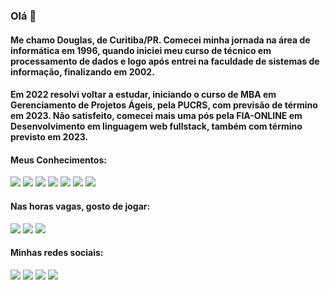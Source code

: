 ### Olá 👋

#### Me chamo Douglas, de Curitiba/PR. Comecei minha jornada na área de informática em 1996, quando iniciei meu curso de técnico em processamento de dados e logo após entrei na faculdade de sistemas de informação, finalizando em 2002.
#### Em 2022 resolvi voltar a estudar, iniciando o curso de MBA em Gerenciamento de Projetos Ágeis, pela PUCRS, com previsão de término em 2023. Não satisfeito, comecei mais uma pós pela FIA-ONLINE em Desenvolvimento em linguagem web fullstack, também com término previsto em 2023. 


<!--
**Douglaxz/Douglaxz** is a ✨ _special_ ✨ repository because its `README.md` (this file) appears on your GitHub profile.

Here are some ideas to get you started:

- 🔭 I’m currently working on ...
- 🌱 I’m currently learning ...
- 👯 I’m looking to collaborate on ...
- 🤔 I’m looking for help with ...
- 💬 Ask me about ...
- 📫 How to reach me: ...
- 😄 Pronouns: ...
- ⚡ Fun fact: ...
-->
#### Meus Conhecimentos:
<img src="https://img.shields.io/badge/HTML5-E34F26?style=for-the-badge&logo=html5&logoColor=white" /> <img src="https://img.shields.io/badge/CSS3-1572B6?style=for-the-badge&logo=css3&logoColor=white" /> <img src="https://img.shields.io/badge/Python-3776AB?style=for-the-badge&logo=python&logoColor=white" /> <img src="https://img.shields.io/badge/Bootstrap-563D7C?style=for-the-badge&logo=bootstrap&logoColor=white" /> <img src="https://img.shields.io/badge/Flask-000000?style=for-the-badge&logo=flask&logoColor=white" /> <img src="https://img.shields.io/badge/MySQL-00000F?style=for-the-badge&logo=mysql&logoColor=white" /> <img src="https://img.shields.io/badge/Microsoft_Office-D83B01?style=for-the-badge&logo=microsoft-office&logoColor=white" />

#### Nas horas vagas, gosto de jogar:
<img src="https://img.shields.io/badge/PlayStation-003791?style=for-the-badge&logo=playstation&logoColor=white" /> <img src="https://img.shields.io/badge/Xbox-107C10?style=for-the-badge&logo=xbox&logoColor=white" /> <img src="https://img.shields.io/badge/Nintendo_Switch-E60012?style=for-the-badge&logo=nintendo-switch&logoColor=white" />

#### Minhas redes sociais:
<img src="https://img.shields.io/badge/Facebook-1877F2?style=for-the-badge&logo=facebook&logoColor=white" /></a> <img src="https://img.shields.io/badge/Instagram-E4405F?style=for-the-badge&logo=instagram&logoColor=white" /> <img src="https://img.shields.io/badge/Twitter-1DA1F2?style=for-the-badge&logo=twitter&logoColor=white" /> <img src="https://img.shields.io/badge/LinkedIn-0077B5?style=for-the-badge&logo=linkedin&logoColor=white" />

 
 
 
